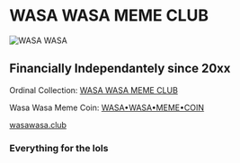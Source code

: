 
# WASA WASA MEME CLUB

![WASA WASA](https://ordinals.com/content/10265b9ff0c92bd3a2bd96ea6619e2637d13e246ab6cad1f11a0923ded70c128i0)

## Financially Independantely since 20xx


Ordinal Collection: [WASA WASA MEME CLUB](https://ordimint.com/ordinal-collections/wasawasamemeclub)

Wasa Wasa Meme Coin: [WASA•WASA•MEME•COIN](https://www.ord.io/WASAWASAMEMECOIN)

[wasawasa.club](https://wasawasa.club)


### Everything for the lols
